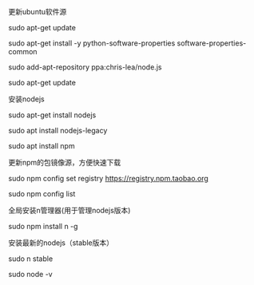 更新ubuntu软件源

sudo apt-get update

sudo apt-get install -y python-software-properties software-properties-common

sudo add-apt-repository ppa:chris-lea/node.js

sudo apt-get update

安装nodejs

sudo apt-get install nodejs

sudo apt install nodejs-legacy

sudo apt install npm

更新npm的包镜像源，方便快速下载

sudo npm config set registry https://registry.npm.taobao.org

sudo npm config list

全局安装n管理器(用于管理nodejs版本)

sudo npm install n -g

安装最新的nodejs（stable版本）

sudo n stable

sudo node -v









